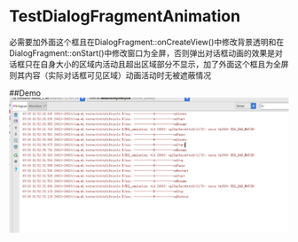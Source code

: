 # TestDialogFragmentAnimation
必需要加外面这个框且在DialogFragment::onCreateView()中修改背景透明和在DialogFragment::onStart()中修改窗口为全屏，否则弹出对话框动画的效果是对话框只在自身大小的区域内活动且超出区域部分不显示，加了外面这个框且为全屏则其内容（实际对话框可见区域）动画活动时无被遮蔽情况

##Demo
![a](https://github.com/wangLegh/TestActivitylifecycle/blob/master/picture/testpassed.png)
